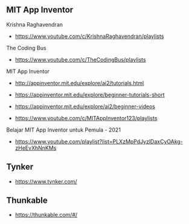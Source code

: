 ## MIT App Inventor

Krishna Raghavendran
- https://www.youtube.com/c/KrishnaRaghavendran/playlists

The Coding Bus
- https://www.youtube.com/c/TheCodingBus/playlists

MIT App Inventor
- http://appinventor.mit.edu/explore/ai2/tutorials.html
- https://appinventor.mit.edu/explore/beginner-tutorials-short
- https://appinventor.mit.edu/explore/ai2/beginner-videos

- https://www.youtube.com/c/MITAppInventor123/playlists

Belajar MIT App Inventor untuk Pemula - 2021
- https://www.youtube.com/playlist?list=PLXzMpPdJyzlDaxCyOAkg-zHeEvXhNnKMs

## Tynker

- https://www.tynker.com/

## Thunkable

- https://thunkable.com/#/
